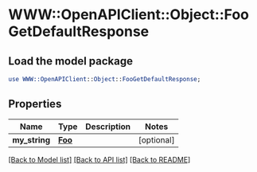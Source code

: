 # WWW::OpenAPIClient::Object::FooGetDefaultResponse

## Load the model package
```perl
use WWW::OpenAPIClient::Object::FooGetDefaultResponse;
```

## Properties
Name | Type | Description | Notes
------------ | ------------- | ------------- | -------------
**my_string** | [**Foo**](Foo.md) |  | [optional] 

[[Back to Model list]](../README.md#documentation-for-models) [[Back to API list]](../README.md#documentation-for-api-endpoints) [[Back to README]](../README.md)


